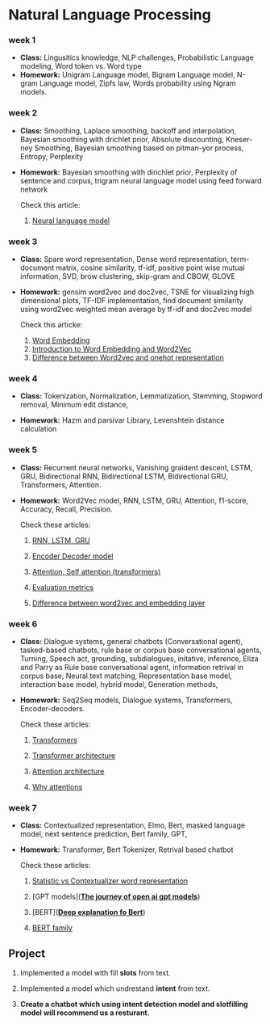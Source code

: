 # Natural Language Processing



### week 1

- **Class:** Lingusitics knowledge, NLP challenges, Probabilistic Language modeling, Word token vs. Word type
- **Homework:** Unigram Language model, Bigram Language model, N-gram Language model, Zipfs law, Words probability using Ngram models.

### week 2

- **Class:** Smoothing, Laplace smoothing, backoff and interpolation, Bayesian smoothing with drichlet prior, Absolute discounting, Kneser-ney Smoothing, Bayesian smoothing based on  pitman-yor process, Entropy, Perplexity

- **Homework:** Bayesian smoothing with dirichlet prior, Perplexity of sentence and corpus, trigram neural language model using feed forward network
  
  Check this article:
  
  1. [Neural language model](https://towardsdatascience.com/neural-language-models-32bec14d01dc)

### week 3

- **Class:** Spare word representation, Dense word representation, term-document matrix, cosine similarity, tf-idf, positive point wise mutual information, SVD, brow clustering, skip-gram and CBOW, GLOVE

- **Homework:** gensim word2vec and doc2vec, TSNE for visualizing high dimensional plots, TF-IDF implementation, find document similarity using word2vec weighted mean average by tf-idf and doc2vec model
  
  Check this articke:
  
  1. [Word Embedding](https://machinelearningmastery.com/use-word-embedding-layers-deep-learning-keras/)
  2. [Introduction to Word Embedding and Word2Vec](https://towardsdatascience.com/introduction-to-word-embedding-and-word2vec-652d0c2060fa)
  3. [Difference between Word2vec and onehot representation](https://datascience.stackexchange.com/questions/29851/one-hot-encoding-vs-word-embedding-when-to-choose-one-or-another#:~:text=They%20also%20differ%20at%20the,together%20in%20the%20representation%20space.)

### week 4

- **Class:** Tokenization, Normalization, Lemmatization, Stemming, Stopword removal, Minimum edit distance, 

- **Homework:** Hazm and parsivar Library, Levenshtein distance calculation

### week 5

- **Class:** Recurrent neural networks, Vanishing graident descent, LSTM, GRU, Bidirectional RNN, Bidirectional LSTM, Bidirectional GRU, Transformers, Attention.

- **Homework:** Word2Vec model, RNN, LSTM, GRU, Attention, f1-score, Accuracy, Recall, Precision.
  
  Check these articles:
  
  1. [RNN, LSTM, GRU ](https://medium.com/analytics-vidhya/rnn-vs-gru-vs-lstm-863b0b7b1573)
  
  2. [Encoder Decoder model](https://towardsdatascience.com/understanding-encoder-decoder-sequence-to-sequence-model-679e04af4346)
  
  3. [Attention, Self attention (transformers)](https://medium.com/towards-data-science/what-is-attention-mechanism-can-i-have-your-attention-please-3333637f2eac)
  
  4. [Evaluation metrics](https://towardsdatascience.com/a-look-at-precision-recall-and-f1-score-36b5fd0dd3ec)
  
  5. [Difference between word2vec and embedding layer](https://datascience.stackexchange.com/questions/61603/difference-between-gensim-word2vec-and-keras-embedding-layer)

### week 6

- **Class:** Dialogue systems, general chatbots (Conversational agent), tasked-based chatbots, rule base or corpus base conversational agents, Turning, Speech act, grounding, subdialogues, initative, inference, Eliza and Parry as Rule base conversational agent, information retrival in corpus base, Neural text matching, Representation base model, interaction base model, hybrid model, Generation methods,

- **Homework:** Seq2Seq models, Dialogue systems, Transformers, Encoder-decoders.
  
  Check these articles:
  
  1. [Transformers](https://towardsdatascience.com/transformers-explained-visually-part-1-overview-of-functionality-95a6dd460452)
  
  2. [Transformer architecture](https://towardsdatascience.com/transformers-explained-visually-part-2-how-it-works-step-by-step-b49fa4a64f34)
  
  3. [Attention architecture](https://towardsdatascience.com/transformers-explained-visually-part-3-multi-head-attention-deep-dive-1c1ff1024853)
  
  4. [Why attentions](https://towardsdatascience.com/transformers-explained-visually-not-just-how-but-why-they-work-so-well-d840bd61a9d3)

### week 7

- **Class:** Contextualized representation, Elmo, Bert, masked language model, next sentence prediction, Bert family, GPT,

- **Homework:** Transformer, Bert Tokenizer, Retrival based chatbot
  
  Check these articles:
  
  1. [Statistic vs Contextualizer word representation](https://ted-mei.medium.com/from-static-embedding-to-contextualized-embedding-fe604886b2bc#:~:text=The%20main%20problem%20that%20word,considers%20contextual%20information%20into%20play.)
  
  2. [GPT models](**[The journey of open ai gpt models](https://medium.com/walmartglobaltech/the-journey-of-open-ai-gpt-models-32d95b7b7fb2)**)
  
  3. [BERT](**[Deep explanation fo Bert](https://towardsdatascience.com/bert-explained-state-of-the-art-language-model-for-nlp-f8b21a9b6270)**)
  
  4. [BERT family](https://towardsdatascience.com/bert-roberta-distilbert-xlnet-which-one-to-use-3d5ab82ba5f8)

## Project

1. Implemented a model with fill **slots**  from text.

2. Implemented a model which undrestand **intent** from text.

3. **Create a chatbot which using intent detection model and slotfilling model will recommend us a resturant.**
